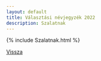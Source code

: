 ```yaml
---
layout: default
title: Választási névjegyzék 2022
description: Szalatnak
---
```


{% include Szalatnak.html %}

[Vissza](./)